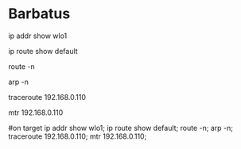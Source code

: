 # Barbatus

ip addr show wlo1

ip route show default

route -n

arp -n

traceroute 192.168.0.110

mtr 192.168.0.110

#on target
ip addr show wlo1; ip route show default; route -n; arp -n; traceroute 192.168.0.110; mtr 192.168.0.110;
